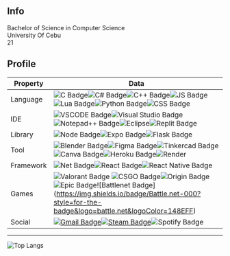 ## Info

Bachelor of Science in Computer Science<br>
University Of Cebu<br>
21
## Profile
Property                 | Data  
-------------------------|------
Language                 | ![C Badge](https://img.shields.io/badge/C-00599C?style=for-the-badge&logo=c&logoColor=white)![C# Badge](https://img.shields.io/badge/C%23-239120?style=for-the-badge&logo=csharp&logoColor=white)![C++ Badge](	https://img.shields.io/badge/C%2B%2B-00599C?style=for-the-badge&logo=c%2B%2B&logoColor=white)![JS Badge](https://img.shields.io/badge/JavaScript-323330?style=for-the-badge&logo=javascript&logoColor=F7DF1E)![Lua Badge](https://img.shields.io/badge/Lua-2C2D72?style=for-the-badge&logo=lua&logoColor=white)![Python Badge](https://img.shields.io/badge/Python-FFD43B?style=for-the-badge&logo=python&logoColor=blue)![CSS Badge](	https://img.shields.io/badge/CSS3-1572B6?style=for-the-badge&logo=css3&logoColor=white)
IDE                      | ![VSCODE Badge](https://img.shields.io/badge/VSCode-0078D4?style=for-the-badge&logo=visual%20studio%20code&logoColor=white)![Visual Studio Badge](https://img.shields.io/badge/Visual_Studio-5C2D91?style=for-the-badge&logo=visual%20studio&logoColor=white)![Notepad++ Badge](https://img.shields.io/badge/Notepad++-90E59A.svg?style=for-the-badge&logo=notepad%2B%2B&logoColor=black)![Eclipse](https://img.shields.io/badge/Eclipse-2C2255?style=for-the-badge&logo=eclipse&logoColor=white)![Replit Badge](https://img.shields.io/badge/replit-667881?style=for-the-badge&logo=replit&logoColor=white)
Library                  | ![Node Badge](https://img.shields.io/badge/Node%20js-339933?style=for-the-badge&logo=nodedotjs&logoColor=white)![Expo Badge](https://img.shields.io/badge/Expo-1B1F23?style=for-the-badge&logo=expo&logoColor=white)![Flask Badge](https://img.shields.io/badge/Flask-000000?style=for-the-badge&logo=flask&logoColor=white)
Tool                     | ![Blender Badge](https://img.shields.io/badge/blender-%23F5792A.svg?style=for-the-badge&logo=blender&logoColor=white)![Figma Badge](https://img.shields.io/badge/Figma-F24E1E?style=for-the-badge&logo=figma&logoColor=white)![Tinkercad Badge](https://img.shields.io/badge/tinkercad-1477D1?style=for-the-badge&logo=tinkercad&logoColor=white)![Canva Badge](https://img.shields.io/badge/Canva-%2300C4CC.svg?&style=for-the-badge&logo=Canva&logoColor=white)![Heroku Badge](https://img.shields.io/badge/Heroku-430098?style=for-the-badge&logo=heroku&logoColor=white)![Render](https://img.shields.io/badge/Render-46E3B7?style=for-the-badge&logo=render&logoColor=white)
Framework                | ![Net Badge](https://img.shields.io/badge/.NET-512BD4?style=for-the-badge&logo=dotnet&logoColor=white)![React Badge](https://img.shields.io/badge/React-20232A?style=for-the-badge&logo=react&logoColor=61DAFB)![React Native Badge](https://img.shields.io/badge/React_Native-20232A?style=for-the-badge&logo=react&logoColor=61DAFB)
Games                    | ![Valorant Badge](https://img.shields.io/badge/Valorant-fa4454?style=for-the-badge&logo=valorant&logoColor=white) ![CSGO Badge](https://img.shields.io/badge/Counter_Strike-000000?style=for-the-badge&logo=counter-strike&logoColor=white)![Origin Badge](https://img.shields.io/badge/Origin-F56C2D?style=for-the-badge&logo=origin&logoColor=white)![Epic Badge](https://img.shields.io/badge/Epic%20Games-313131?style=for-the-badge&logo=Epic%20Games&logoColor=white!)![Battlenet Badge](https://img.shields.io/badge/Battle.net-000?style=for-the-badge&logo=battle.net&logoColor=148EFF)
Social                   | [![Gmail Badge](https://img.shields.io/badge/Gmail-D14836?style=for-the-badge&logo=gmail&logoColor=white)](mailto:playboysright@gmail.com)[![Steam Badge](https://img.shields.io/badge/Steam-000000?style=for-the-badge&logo=steam&logoColor=white)](https://steamcommunity.com/id/lumiknows/)![Spotify Badge](https://img.shields.io/badge/Spotify-1ED760?&style=for-the-badge&logo=spotify&logoColor=white)

----------

![Top Langs](https://github-readme-stats.vercel.app/api/top-langs/?username=lumiknows&theme=tokyonight)
